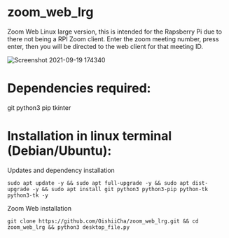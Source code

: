 # zoom_web_lrg
Zoom Web Linux large version, this is intended for the Rapsberry Pi due to there not being a RPI Zoom client. 
Enter the zoom meeting number, press enter, then you will be directed to the web client for that meeting ID.

![Screenshot 2021-09-19 174340](https://user-images.githubusercontent.com/86476845/133935675-afec42e7-6a76-49a2-ad28-33643b3738c4.png)

# Dependencies required:
git
python3
pip
tkinter


# Installation in linux terminal (Debian/Ubuntu):
Updates and dependency installation
```
sudo apt update -y && sudo apt full-upgrade -y && sudo apt dist-upgrade -y && sudo apt install git python3 python3-pip python-tk python3-tk -y
```

Zoom Web installation
```
git clone https://github.com/OishiiCha/zoom_web_lrg.git && cd zoom_web_lrg && python3 desktop_file.py

```
